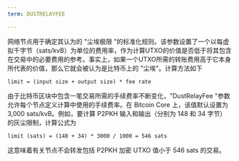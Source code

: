 ```yaml
---
term: DUSTRELAYFEE

---
```

网络节点用于确定其认为的 "尘埃极限 "的标准化规则。该参数设置了一个以每虚拟千字节（sats/kvB）为单位的费用率，作为计算UTXO的价值是否低于将其包含在交易中的必要费用的参考。事实上，如果一个UTXO所需的转账费用高于它本身所代表的价值，那么它就会被认为是比特币上的 "尘埃"。计算方法如下

```text
limit = (input size + output size) * fee rate
```

由于比特币区块中包含一笔交易所需的手续费率不断变化，"DustRelayFee "参数允许每个节点定义计算中使用的手续费率。在 Bitcoin Core 上，该值默认设置为 3,000 sats/kvB。例如，要计算 P2PKH 输入和输出（分别为 148 和 34 字节）的灰尘限制，计算公式为

```text
limit (sats) = (148 + 34) * 3000 / 1000 = 546 sats
```

这意味着有关节点不会转发包括 P2PKH 加密 UTXO 值小于 546 sats 的交易。